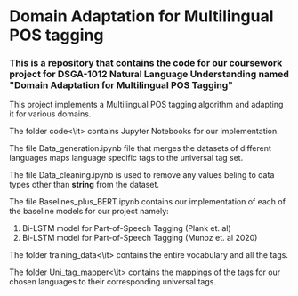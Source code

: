 # Domain Adaptation for Multilingual POS tagging
### This is a repository that contains the code for our coursework project for DSGA-1012 Natural Language Understanding named "Domain Adaptation for Multilingual POS Tagging"

This project implements a Multilingual POS tagging algorithm and adapting it for various domains. 

The folder <it>code<\it> contains Jupyter Notebooks for our implementation.

The file <it>Data_generation.ipynb</it> file that merges the datasets of different languages maps language specific tags to the universal tag set. 

The file <it>Data_cleaning.ipynb</it> is used to remove any values beling to data types other than <b>string</b> from the dataset. 

The file <it>Baselines_plus_BERT.ipynb</it> contains our implementation of each of the baseline models for our project namely:

1. Bi-LSTM model for Part-of-Speech Tagging (Plank et. al)
2. Bi-LSTM model for Part-of-Speech Tagging (Munoz et. al 2020)

The folder <it>training_data<\it> contains the entire vocabulary and all the tags.<br>

The folder <it>Uni_tag_mapper<\it> contains the mappings of the tags for our chosen languages to their corresponding universal tags.<br>



